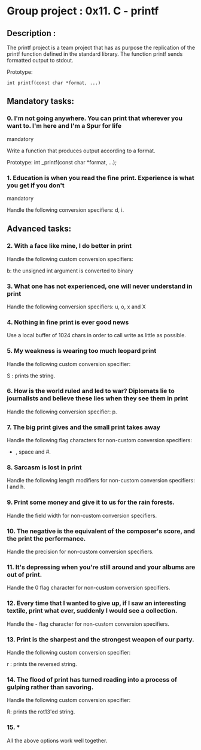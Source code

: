 # Group project : 0x11. C - printf


## Description :

The printf project is a team project that has as purpose the replication of the printf function defined in the standard library.
The function printf sends formatted output to stdout.

Prototype:

	int printf(const char *format, ...)

## Mandatory tasks:


### 0. I'm not going anywhere. You can print that wherever you want to. I'm here and I'm a Spur for life
mandatory

Write a function that produces output according to a format.

Prototype: int _printf(const char *format, ...);


### 1. Education is when you read the fine print. Experience is what you get if you don't
mandatory

Handle the following conversion specifiers: d, i.



## Advanced tasks:


### 2. With a face like mine, I do better in print

Handle the following custom conversion specifiers:

b: the unsigned int argument is converted to binary


### 3. What one has not experienced, one will never understand in print

Handle the following conversion specifiers: u, o, x and X



### 4. Nothing in fine print is ever good news

Use a local buffer of 1024 chars in order to call write as little as possible.


### 5. My weakness is wearing too much leopard print

Handle the following custom conversion specifier:

S : prints the string.


### 6. How is the world ruled and led to war? Diplomats lie to journalists and believe these lies when they see them in print

Handle the following conversion specifier: p.


### 7. The big print gives and the small print takes away

Handle the following flag characters for non-custom conversion specifiers:

+ , space and #.


### 8. Sarcasm is lost in print

Handle the following length modifiers for non-custom conversion specifiers: l and h.


### 9. Print some money and give it to us for the rain forests.

Handle the field width for non-custom conversion specifiers.


### 10. The negative is the equivalent of the composer's score, and the print the performance.

Handle the precision for non-custom conversion specifiers.


### 11. It's depressing when you're still around and your albums are out of print.

Handle the 0 flag character for non-custom conversion specifiers.


### 12. Every time that I wanted to give up, if I saw an interesting textile, print what ever, suddenly I would see a collection.

Handle the - flag character for non-custom conversion specifiers.


### 13. Print is the sharpest and the strongest weapon of our party.

Handle the following custom conversion specifier:

r : prints the reversed string.


### 14. The flood of print has turned reading into a process of gulping rather than savoring.

Handle the following custom conversion specifier:

R: prints the rot13'ed string.


### 15. *

All the above options work well together.